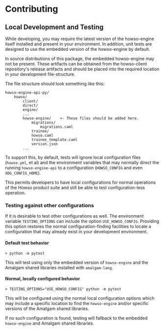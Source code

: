 # Contributing

## Local Development and Testing

While developing, you may require the latest version of the howso-engine itself
installed and present in your environment. In addition, unit tests are designed
to use the embedded version of the howso-engine by default.

In source distributions of this package, the embedded howso-engine may not be
present. These artifacts can be obtained from the howso-client repository's
release artifacts and should be placed into the required location in your
development file-structure.

The file structure should look something like this:

    howso-engine-api-py/
        howso/
            client/
            direct/
            engine/
            ...
            howso-engine/    <- These files should be added here.
                migrations/
                    migrations.caml
                trainee/
                howso.caml
                trainee_template.caml
                version.json
            ...

To support this, by default, tests will ignore local configuration files
(`howso.yml`, et al) and the environment variables that may normally direct the
running `howso-engine-api` to a configuration (`HOWSO_CONFIG` and even
`XDG_CONFIG_HOME`).

This permits developers to have local configurations for normal operations of
the Howso product suite and still be able to test configuration-less operation.

### Testing against other configurations

If it is desirable to test other configurations as well. The environment
variable `TESTING_OPTIONS` can include the option `USE_HOWSO_CONFIG`. Providing
this option restores the normal configuration-finding facilities to locate
a configuration that may already exist in your development environment.

#### Default test behavior

    > python -m pytest

This will test using only the embedded version of `howso-engine` and the
Amalgam shared libraries installed with `amalgam-lang`.

#### Normal, locally configured behavior

    > TESTING_OPTIONS="USE_HOWSO_CONFIG" python -m pytest

This will be configured using the normal local configuration options which may
include a specific location to find the `howso-engine` and/or specific
versions of the Amalgam shared libraries.

If no such configuration is found, testing will fallback to the embedded
`howso-engine` and Amalgam shared libraries.
